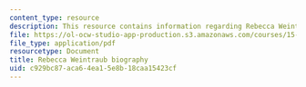 ```yaml
---
content_type: resource
description: This resource contains information regarding Rebecca Weintraub biography.
file: https://ol-ocw-studio-app-production.s3.amazonaws.com/courses/15-232-business-model-innovation-global-health-in-frontier-markets-fall-2013/c929bc87aca64ea15e8b18caa15423cf_MIT_15_232F13_10_Rebe_Weint.pdf
file_type: application/pdf
resourcetype: Document
title: Rebecca Weintraub biography
uid: c929bc87-aca6-4ea1-5e8b-18caa15423cf
---
```

